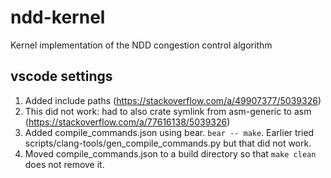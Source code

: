 # ndd-kernel
Kernel implementation of the NDD congestion control algorithm

## vscode settings
1. Added include paths (https://stackoverflow.com/a/49907377/5039326)
2. This did not work: had to also crate symlink from asm-generic to asm
   (https://stackoverflow.com/a/77616138/5039326)
3. Added compile_commands.json using bear. `bear -- make`. Earlier tried
   scripts/clang-tools/gen_compile_commands.py but that did not work.
4. Moved compile_commands.json to a build directory so that `make clean` does
   not remove it.
